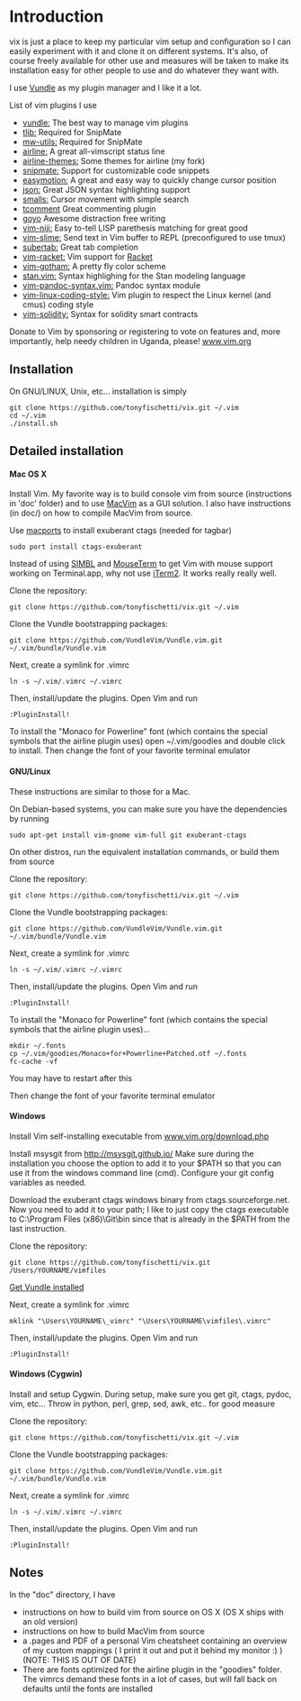 # Introduction

vix is just a place to keep my particular vim setup and configuration
so I can easily experiment with it and clone it on different systems. It's
also, of course freely available for other use and measures will be taken
to make its installation easy for other people to use and do whatever they
want with.

I use [Vundle](https://github.com/VundleVim/Vundle.vim) as my plugin
manager and I like it a lot.

List of vim plugins I use
 - [vundle:](https://github.com/VundleVim/Vundle.vim)
   The best way to manage vim plugins
 - [tlib:](https://github.com/tomtom/tlib_vim.git)
   Required for SnipMate
 - [mw-utils:](https://github.com/MarcWeber/vim-addon-mw-utils.git)
   Required for SnipMate
 - [airline:](https://github.com/bling/vim-airline)
   A great all-vimscript status line
 - [airline-themes:](https://github.com/tonyfischetti/vim-airline-themes)
   Some themes for airline (my fork)
 - [snipmate:](https://github.com/garbas/vim-snipmate)
   Support for customizable code snippets
 - [easymotion:](https://github.com/Lokaltog/vim-easymotion)
   A great and easy way to quickly change cursor position
 - [json:](https://github.com/vim-scripts/vim-json-bundle)
   Great JSON syntax highlighting support
 - [smalls:](https://github.com/t9md/vim-smalls)
   Cursor movement with simple search
 - [tcomment](https://github.com/tomtom/tcomment_vim)
   Great commenting plugin
 - [goyo](https://github.com/junegunn/goyo.vim)
   Awesome distraction free writing
 - [vim-niji:](https://github.com/luochen1990/rainbow)
   Easy to-tell LISP parethesis matching for great good
 - [vim-slime:](https://github.com/jpalardy/vim-slime)
   Send text in Vim buffer to REPL
   (preconfigured to use tmux)
 - [subertab:](https://github.com/ervandew/supertab)
   Great tab completion
 - [vim-racket:](https://github.com/wlangstroth/vim-racket)
   Vim support for [Racket](http://racket-lang.org)
 - [vim-gotham:](https://github.com/whatyouhide/vim-gotham)
   A pretty fly color scheme
 - [stan.vim:](https://github.com/maverickg/stan.vim)
   Syntax highlighing for the Stan modeling language
 - [vim-pandoc-syntax.vim:](https://github.com/vim-pandoc/vim-pandoc-syntax)
   Pandoc syntax module
 - [vim-linux-coding-style:](https://github.com/vivien/vim-linux-coding-style)
   Vim plugin to respect the Linux kernel (and cmus) coding style
 - [vim-solidity:](https://github.com/TovarishFin/vim-solidity)
   Syntax for solidity smart contracts


Donate to Vim by sponsoring or registering to vote on features and, more
importantly, help needy children in Uganda, please!
www.vim.org


Installation
-------------

On GNU/LINUX, Unix, etc... installation is simply

```
git clone https://github.com/tonyfischetti/vix.git ~/.vim
cd ~/.vim
./install.sh
```



Detailed installation
-------------


#### Mac OS X

Install Vim. My favorite way is to build console vim from source
(instructions in 'doc' folder) and to use
[MacVim](https://code.google.com/p/macvim/) as a GUI solution.
I also have instructions (in doc/) on how to compile MacVim from source.

Use [macports](http://www.macports.org) to install exuberant
ctags (needed for tagbar)

    sudo port install ctags-exuberant

Instead of using [SIMBL](http://www.culater.net/software/SIMBL/SIMBL.php) and
[MouseTerm](https://bitheap.org/mouseterm/) to get Vim with mouse support
working on Terminal.app, why not use [iTerm2](https://www.iterm2.com). It
works really really well.

Clone the repository:

    git clone https://github.com/tonyfischetti/vix.git ~/.vim

Clone the Vundle bootstrapping packages:

    git clone https://github.com/VundleVim/Vundle.vim.git ~/.vim/bundle/Vundle.vim

Next, create a symlink for .vimrc

    ln -s ~/.vim/.vimrc ~/.vimrc

Then, install/update the plugins. Open Vim and run

    :PluginInstall!


To install the "Monaco for Powerline" font (which contains the
special symbols that the airline plugin uses) open ~/.vim/goodies
and double click to install. Then change the font of your favorite
terminal emulator


#### GNU/Linux

These instructions are similar to those for a Mac.

On Debian-based systems, you can make sure you have the dependencies
by running

    sudo apt-get install vim-gnome vim-full git exuberant-ctags

On other distros, run the equivalent installation commands, or build them
from source

Clone the repository:

    git clone https://github.com/tonyfischetti/vix.git ~/.vim

Clone the Vundle bootstrapping packages:

    git clone https://github.com/VundleVim/Vundle.vim.git ~/.vim/bundle/Vundle.vim

Next, create a symlink for .vimrc

    ln -s ~/.vim/.vimrc ~/.vimrc

Then, install/update the plugins. Open Vim and run

    :PluginInstall!

To install the "Monaco for Powerline" font (which contains the
special symbols that the airline plugin uses)...

    mkdir ~/.fonts
    cp ~/.vim/goodies/Monaco+for+Powerline+Patched.otf ~/.fonts
    fc-cache -vf

You may have to restart after this

Then change the font of your favorite terminal emulator


#### Windows

Install Vim self-installing executable from www.vim.org/download.php

Install msysgit from http://msysgit.github.io/ Make sure during the
installation you choose the option to add it to your $PATH so that
you can use it from the windows command line (cmd). Configure your git
config variables as needed.

Download the exuberant ctags windows binary from ctags.sourceforge.net.
Now you need to add it to your path; I like to just copy the ctags
executable to C:\Program Files (x86)\Git\bin since that is already in
the $PATH from the last instruction.

Clone the repository:

    git clone https://github.com/tonyfischetti/vix.git /Users/YOURNAME/vimfiles

[Get Vundle installed](https://github.com/VundleVim/Vundle.vim/wiki/Vundle-for-Windows)

Next, create a symlink for .vimrc

    mklink "\Users\YOURNAME\_vimrc" "\Users\YOURNAME\vimfiles\.vimrc"

Then, install/update the plugins. Open Vim and run

    :PluginInstall!



#### Windows (Cygwin)

Install and setup Cygwin. During setup, make sure you get git, ctags, pydoc,
vim, etc...
Throw in python, perl, grep, sed, awk, etc.. for good measure

Clone the repository:

    git clone https://github.com/tonyfischetti/vix.git ~/.vim

Clone the Vundle bootstrapping packages:

    git clone https://github.com/VundleVim/Vundle.vim.git ~/.vim/bundle/Vundle.vim

Next, create a symlink for .vimrc

    ln -s ~/.vim/.vimrc ~/.vimrc

Then, install/update the plugins. Open Vim and run

    :PluginInstall!



Notes
-----

In the "doc" directory, I have
 - instructions on how to build vim from source on OS X (OS X ships with
an old version)
 - instructions on how to build MacVim from source
 - a .pages and PDF of a personal Vim cheatsheet containing an overview
of my custom mappings ( I print it out and put it behind my monitor :) )
 (NOTE: THIS IS OUT OF DATE)
 - There are fonts optimized for the airline plugin in the "goodies"
folder. The vimrcs demand these fonts in a lot of cases, but will fall
back on defaults until the fonts are installed

